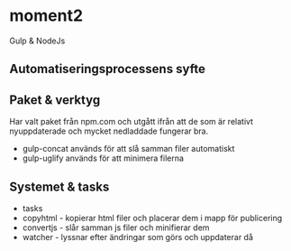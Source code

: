 # moment2
Gulp &amp; NodeJs

## Automatiseringsprocessens syfte

## Paket & verktyg
Har valt paket från npm.com och utgått ifrån att de som är relativt nyuppdaterade och mycket nedladdade fungerar bra.
* gulp-concat används för att slå samman filer automatiskt
* gulp-uglify används för att minimera filerna



## Systemet & tasks
* tasks 
 *  copyhtml - kopierar html filer och placerar dem i mapp för publicering 
 *  convertjs - slår samman js filer och minifierar dem 
 *  watcher - lyssnar efter ändringar som görs och uppdaterar då 


